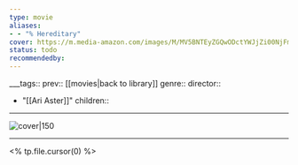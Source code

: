 ```yaml
---
type: movie
aliases:
- - "% Hereditary"
cover: https://m.media-amazon.com/images/M/MV5BNTEyZGQwODctYWJjZi00NjFmLTg3YmEtMzlhNjljOGZhMWMyXkEyXkFqcGc@._V1_SX300.jpg
status: todo
recommendedby:
---
```

___tags:: prev:: [[movies|back to library]]
genre::
director:: 
  - "[[Ari Aster]]"
children::
___
![cover|150](https://m.media-amazon.com/images/M/MV5BNTEyZGQwODctYWJjZi00NjFmLTg3YmEtMzlhNjljOGZhMWMyXkEyXkFqcGc@._V1_SX300.jpg)
___
<% tp.file.cursor(0) %>
